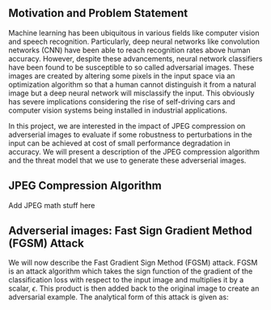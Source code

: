 ## Motivation and Problem Statement

Machine learning has been ubiquitous in various fields like computer vision and speech recognition. Particularly, deep neural networks like convolution networks (CNN) have been able to reach recognition rates above human accuracy. However, despite these advancements, neural network classifiers have been found to be susceptible to so called adversarial images. These images are created by altering some pixels in the input space via an optimization algorithm so that a human cannot distinguish it from a natural image but a deep neural network will misclassify the input. This obviously has severe implications considering the rise of self-driving cars and computer vision systems being installed in industrial applications.

In this project, we are interested in the impact of JPEG compression on adverserial images to evaluate if some robustness to perturbations in the input can be achieved at cost of small performance degradation in accuracy. We will present a description of the JPEG compression algorithm and the threat model that we use to generate these adverserial images. 

## JPEG Compression Algorithm

Add JPEG math stuff here


## Adverserial images: Fast Sign Gradient Method (FGSM) Attack

We will now describe the Fast Gradient Sign Method (FGSM) attack. FGSM is an attack algorithm which takes the sign function of the gradient of the classification loss with respect to the input image and multiplies it by a scalar, $\epsilon$. 
This product is then added back to the original image to create an adversarial example. The analytical form of this attack is given as: 
